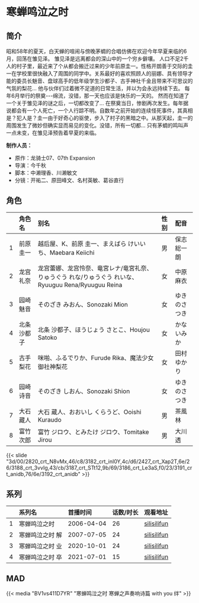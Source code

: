# 寒蝉鸣泣之时


## 简介

昭和58年的夏天，白天蝉的喧闹与傍晚茅蜩的合唱仿佛在欢迎今年早夏来临的6月，回荡在雏见泽。
雏见泽是远离都会的深山中的一个穷乡僻壤。
人口不足2千人的村子里，最近来了个从都会搬迁过来的少年前原圭一。性格开朗善于交际的圭一在学校里很快融入了周围的同学中。关系最好的喜欢照顾人的丽娜、具有领导才能的委员长魅音、盘球高手的低年级学生沙都子、古手神社千金且带来不可思议的气氛的梨花…
他与伙伴们过着微不足道的日常生活，并以为会永远持续下去。
每年6月举行的祭奠---绵流，没错，那一天也应该是快乐的一天的。
然而在知道了一个关于雏见泽的谜之后，一切都改变了…
在祭奠当日，惨剧再次发生。每年据说都会有一个人死亡，一个人行踪不明。自数年之前开始的连续怪死事件，其真相是？犯人是？圭一由于好奇心的驱使，步入了村子的黑暗之中。从那天起，圭一的周围发生了微妙但确实显而易见的变化。没错，所有一切都…
只有茅蜩的鸣叫声一点未变，在雏见泽预告着早夏的来临。

**制作人员：**
- 原作：龙骑士07、07th Expansion
- 导演：今千秋
- 脚本：中濑理香、川濑敏文
- 分镜：开祐二、原田峰文、名村英敏、葛谷直行

## 角色

|     |   角色名   |   别名  | 性别 |  配音  |
|:--- |:------  |:----      |:---  |:--   |
| 1 | 前原圭一 | 越后屋、K、前原 圭一、まえばら けいいち、Maebara Keiichi | 男 | 保志総一朗 |
| 2 | 龙宫礼奈 | 龙宫蕾娜、龙宫怜奈、竜宮レナ/竜宮礼奈、りゅうぐう れな/りゅうぐう れいな、Ryuuguu Rena/Ryuuguu Reina | 女 | 中原麻衣 |
| 3 | 园崎魅音 | そのざき みおん、Sonozaki Mion | 女 | ゆきのさつき |
| 4 | 北条沙都子 | 北条 沙都子、ほうじょう さとこ、Houjou Satoko | 女 | かないみか |
| 5 | 古手梨花 | 咪啪、ふるでりか、Furude Rika、魔法少女 御社神梨花 | 女 | 田村ゆかり |
| 6 | 园崎诗音 | そのざき しおん、Sonozaki Shion | 女 | ゆきのさつき |
| 7 | 大石藏人 | 大石 蔵人、おおいし くらうど、Ooishi Kuraudo | 男 | 茶風林 |
| 8 | 富竹次郎 | 富竹 ジロウ、とみたけ ジロウ、Tomitake Jirou | 男 | 大川透 |

{{< slide "3d/00/2820_crt_N8vMx,46/c8/3182_crt_inI0Y,4c/d6/2427_crt_Xap2T,6e/26/3188_crt_3vvIg,43/cb/3187_crt_STt12,9b/69/3186_crt_Le3aS,f0/23/3191_crt_anidb,76/6e/3192_crt_anidb" >}}



## 系列

|     |   系列名   |   首播时间  | 话数/时长  | 观看地址 |
|:---  |:------    |:----      |:---       |:---  |
| 1 | 寒蝉鸣泣之时 | 2006-04-04 | 26 | [silisilifun](https://www.silisilifun.com/vodplay/II77777Z/2/1/)  |
| 2 | 寒蝉鸣泣之时 解 | 2007-07-05 | 24 | [silisilifun](https://www.silisilifun.com/vodplay/wuZ7777Z/1/1/)  |
| 3 | 寒蝉鸣泣之时 业 | 2020-10-01 | 24 | [silisilifun](https://www.silisilifun.com/vodplay/J377777Z/2/1/) |
| 4 | 寒蝉鸣泣之时 卒 | 2021-07-01 | 15 | [silisilifun](https://www.silisilifun.com/vodplay/OuZ7777Z/1/1/) |

<!--

## 配乐

{{< music auto="https://y.qq.com/n/yqq/album/.html" >}}

-->


## MAD

{{< media  "BV1vs411D7YR" 
"寒蝉鸣泣之时 寒蝉之声奏响诗篇 with you 绊" >}}

